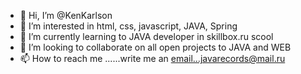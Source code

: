 - 👋 Hi, I’m @KenKarlson
- 👀 I’m interested in html, css, javascript, JAVA, Spring
- 🌱 I’m currently learning to JAVA developer in skillbox.ru scool
- 💞️ I’m looking to collaborate on all open projects to JAVA and WEB
- 📫 How to reach me ......write me an email...javarecords@mail.ru

<!---
KenKarlson/KenKarlson is a ✨ special ✨ repository because its `README.md` (this file) appears on your GitHub profile.
You can click the Preview link to take a look at your changes.
--->
